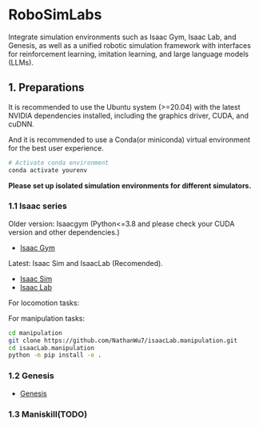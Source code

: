# RoboSimLabs
Integrate simulation environments such as Isaac Gym, Isaac Lab, and Genesis, as well as a unified robotic simulation framework with interfaces for reinforcement learning, imitation learning, and large language models (LLMs).


## 1. Preparations

It is recommended to use the Ubuntu system (>=20.04) with the latest NVIDIA dependencies installed, including the graphics driver, CUDA, and cuDNN.


And it is recommended to use a Conda(or miniconda) virtual environment for the best user experience.


```bash
# Activate conda environment
conda activate yourenv
```
**Please set up isolated simulation environments for different simulators.**



### 1.1 Isaac series

Older version: Isaacgym (Python<=3.8 and please check your CUDA version and other dependencies.)

- [Isaac Gym](https://developer.nvidia.com/isaac-gym)

Latest: Isaac Sim and IsaacLab (Recomended). 

- [Isaac Sim](https://docs.omniverse.nvidia.com/isaacsim/latest/index.html)
- [Isaac Lab](https://isaac-sim.github.io/IsaacLab/)

For locomotion tasks:



For manipulation tasks:
```bash
cd manipulation
git clone https://github.com/NathanWu7/isaacLab.manipulation.git
cd isaacLab.manipulation
python -m pip install -e .
```

### 1.2 Genesis

- [Genesis](https://github.com/Genesis-Embodied-AI/Genesis)


### 1.3 Maniskill(TODO)







